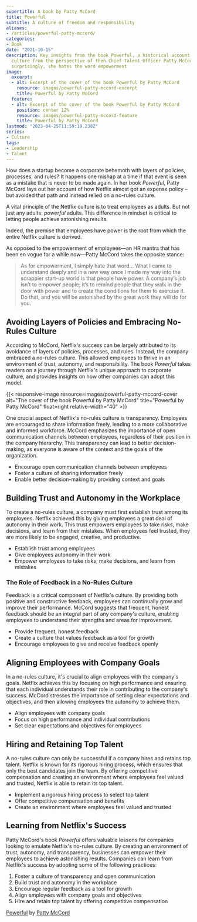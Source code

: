 ```yaml
---
supertitle: A book by Patty McCord
title: Powerful
subtitle: A culture of freedom and responsibility
aliases:
- /articles/powerful-patty-mccord/
categories:
- Book
date: "2021-10-15"
description: Key insights from the book Powerful, a historical account of the Netflix
  culture from the perspective of then Chief Talent Officer Patty McCord. Perhaps
  surprisingly, she hates the word empowerment
image:
  excerpt:
  - alt: Excerpt of the cover of the book Powerful by Patty McCord
    resource: images/powerful-patty-mccord-excerpt
    title: Powerful by Patty McCord
  feature:
  - alt: Excerpt of the cover of the book Powerful by Patty McCord
    position: center 12%
    resource: images/powerful-patty-mccord-feature
    title: Powerful by Patty McCord
lastmod: "2023-04-25T11:59:19.238Z"
series:
- Culture
tags:
- Leadership
- Talent
---
```


How does a startup become a corporate behemoth with layers of policies, processes, and rules? It happens one mishap at a time if that event is seen as a mistake that is never to be made again. In her book *Powerful*, Patty McCord lays out her account of how Netflix almost got an expense policy – but avoided that path and instead relied on a no-rules culture.

A vital principle of the Netflix culture is to treat employees as adults. But not just any adults: *powerful* adults. This difference in mindset is critical to letting people achieve astonishing results.

Indeed, the premise that employees have power is the root from which the entire Netflix culture is derived.

As opposed to the empowerment of employees—an HR mantra that has been en vogue for a while now—Patty McCord takes the opposite stance:

> As for empowerment, I simply hate that word...
> What I came to understand deeply and in a new way once I made my way into the scrappier start-up world is that people have power. A company’s job isn’t to empower people; it’s to remind people that they walk in the door with power and to create the conditions for them to exercise it. Do that, and you will be astonished by the great work they will do for you.

## Avoiding Layers of Policies and Embracing No-Rules Culture

According to McCord, Netflix's success can be largely attributed to its avoidance of layers of policies, processes, and rules. Instead, the company embraced a no-rules culture. This allowed employees to thrive in an environment of trust, autonomy, and responsibility. The book *Powerful* takes readers on a journey through Netflix's unique approach to corporate culture, and provides insights on how other companies can adopt this model.

{{< responsive-image resource=images/powerful-patty-mccord-cover alt="The cover of the book Powerful by Patty McCord" title="Powerful by Patty McCord" float=right relative-width="40" >}}

One crucial aspect of Netflix's no-rules culture is transparency. Employees are encouraged to share information freely, leading to a more collaborative and informed workforce. McCord emphasizes the importance of open communication channels between employees, regardless of their position in the company hierarchy. This transparency can lead to better decision-making, as everyone is aware of the context and the goals of the organization.

* Encourage open communication channels between employees
* Foster a culture of sharing information freely
* Enable better decision-making by providing context and goals

## Building Trust and Autonomy in the Workplace

To create a no-rules culture, a company must first establish trust among its employees. Netflix achieved this by giving employees a great deal of autonomy in their work. This trust empowers employees to take risks, make decisions, and learn from their mistakes. When employees feel trusted, they are more likely to be engaged, creative, and productive.

* Establish trust among employees
* Give employees autonomy in their work
* Empower employees to take risks, make decisions, and learn from mistakes

### The Role of Feedback in a No-Rules Culture

Feedback is a critical component of Netflix's culture. By providing both positive and constructive feedback, employees can continually grow and improve their performance. McCord suggests that frequent, honest feedback should be an integral part of any company's culture, enabling employees to understand their strengths and areas for improvement.

* Provide frequent, honest feedback
* Create a culture that values feedback as a tool for growth
* Encourage employees to give and receive feedback openly

## Aligning Employees with Company Goals

In a no-rules culture, it's crucial to align employees with the company's goals. Netflix achieves this by focusing on high performance and ensuring that each individual understands their role in contributing to the company's success. McCord stresses the importance of setting clear expectations and objectives, and then allowing employees the autonomy to achieve them.

* Align employees with company goals
* Focus on high performance and individual contributions
* Set clear expectations and objectives for employees

## Hiring and Retaining Top Talent

A no-rules culture can only be successful if a company hires and retains top talent. Netflix is known for its rigorous hiring process, which ensures that only the best candidates join the team. By offering competitive compensation and creating an environment where employees feel valued and trusted, Netflix is able to retain its top talent.

* Implement a rigorous hiring process to select top talent
* Offer competitive compensation and benefits
* Create an environment where employees feel valued and trusted

## Learning from Netflix's Success

Patty McCord's book *Powerful* offers valuable lessons for companies looking to emulate Netflix's no-rules culture. By creating an environment of trust, autonomy, and transparency, businesses can empower their employees to achieve astonishing results. Companies can learn from Netflix's success by adopting some of the following practices:

1. Foster a culture of transparency and open communication
2. Build trust and autonomy in the workplace
3. Encourage regular feedback as a tool for growth
4. Align employees with company goals and objectives
5. Hire and retain top talent by offering competitive compensation

[Powerful](https://www.amazon.com/gp/product/1939714095/ref=as_li_qf_asin_il_tl?ie=UTF8&tag=shzq-20&creative=9325&linkCode=as2&creativeASIN=1939714095&linkId=3ce451cff42bcc42556435240d94dc3c 'Affiliate link to buy the book at Amazon') by [Patty McCord](https://pattymccord.com 'Professional website of Patty McCord')
